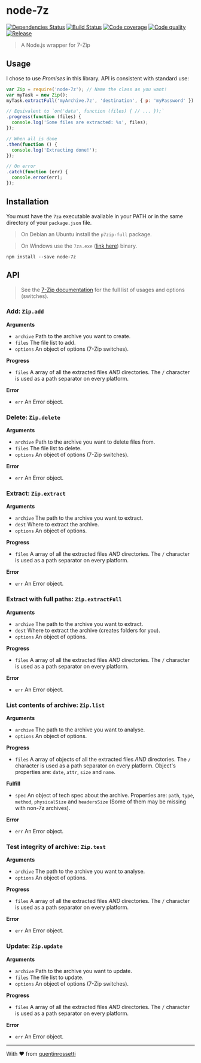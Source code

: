 node-7z
=======

[![Dependencies Status][david-image]][david-url] [![Build Status][travis-image]][travis-url] [![Code coverage][coveralls-image]][coveralls-url] [![Code quality][codeclimate-image]][codeclimate-url] [![Release][npm-image]][npm-url]

> A Node.js wrapper for 7-Zip

Usage
-----

I chose to use *Promises* in this library. API is consistent with standard use:

```js
var Zip = require('node-7z'); // Name the class as you want!
var myTask = new Zip();
myTask.extractFull('myArchive.7z', 'destination', { p: 'myPassword' })

// Equivalent to `on('data', function (files) { // ... });`
.progress(function (files) {
  console.log('Some files are extracted: %s', files);
});

// When all is done
.then(function () {
  console.log('Extracting done!');
});

// On error
.catch(function (err) {
  console.error(err);
});
```

Installation
------------

You must have the `7za` executable available in your PATH or in the same 
directory of your `package.json` file.

> On Debian an Ubuntu install the `p7zip-full` package.

> On Windows use the `7za.exe` ([link here](http://netcologne.dl.sourceforge.net/project/sevenzip/7-Zip/9.20/7za920.zip))
> binary.

```
npm install --save node-7z
```

API
---

> See the [7-Zip documentation](http://sevenzip.sourceforge.jp/chm/cmdline/index.htm)
> for the full list of usages and options (switches).

### Add: `Zip.add`

**Arguments**
 * `archive` Path to the archive you want to create.
 * `files` The file list to add.
 * `options` An object of options (7-Zip switches).

**Progress**
 * `files` A array of all the extracted files *AND* directories. The `/`
   character is used as a path separator on every platform.

**Error**
 * `err` An Error object.


### Delete: `Zip.delete`

**Arguments**
 * `archive` Path to the archive you want to delete files from.
 * `files` The file list to delete.
 * `options` An object of options (7-Zip switches).

**Error**
 * `err` An Error object.


### Extract: `Zip.extract`

**Arguments**
 * `archive` The path to the archive you want to extract.
 * `dest` Where to extract the archive.
 * `options` An object of options.

**Progress**
 * `files` A array of all the extracted files *AND* directories. The `/`
   character is used as a path separator on every platform.

**Error**
 * `err` An Error object.


### Extract with full paths: `Zip.extractFull`

**Arguments**
 * `archive` The path to the archive you want to extract.
 * `dest` Where to extract the archive (creates folders for you).
 * `options` An object of options.

**Progress**
 * `files` A array of all the extracted files *AND* directories. The `/`
   character is used as a path separator on every platform.

**Error**
 * `err` An Error object.


### List contents of archive: `Zip.list`

**Arguments**
 * `archive` The path to the archive you want to analyse.
 * `options` An object of options.

**Progress**
 * `files` A array of objects of all the extracted files *AND* directories. 
   The `/` character is used as a path separator on every platform. Object's
   properties are: `date`, `attr`, `size` and `name`.

**Fulfill**
 * `spec` An object of tech spec about the archive. Properties are: `path`, 
   `type`, `method`, `physicalSize` and `headersSize` (Some of them may be 
   missing with non-7z archives).

**Error**
 * `err` An Error object.


### Test integrity of archive: `Zip.test`

**Arguments**
 * `archive` The path to the archive you want to analyse.
 * `options` An object of options.

**Progress**
 * `files` A array of all the extracted files *AND* directories. The `/`
   character is used as a path separator on every platform.

**Error**
 * `err` An Error object.


### Update: `Zip.update`

**Arguments**
 * `archive` Path to the archive you want to update.
 * `files` The file list to update.
 * `options` An object of options (7-Zip switches).

**Progress**
 * `files` A array of all the extracted files *AND* directories. The `/`
   character is used as a path separator on every platform.

**Error**
 * `err` An Error object.


***
With :heart: from [quentinrossetti](https://github.com/quentinrossetti)

[david-url]: https://david-dm.org/quentinrossetti/node-7z
[david-image]: http://img.shields.io/david/quentinrossetti/node-7z.svg
[travis-url]: https://travis-ci.org/quentinrossetti/node-7z
[travis-image]: http://img.shields.io/travis/quentinrossetti/node-7z.svg
[codeclimate-url]: https://codeclimate.com/github/quentinrossetti/node-7z
[codeclimate-image]: http://img.shields.io/codeclimate/github/quentinrossetti/node-7z.svg
[coveralls-url]: https://coveralls.io/r/quentinrossetti/node-7z
[coveralls-image]: http://img.shields.io/coveralls/quentinrossetti/node-7z.svg
[npm-url]: https://www.npmjs.org/package/node-7z
[npm-image]: http://img.shields.io/npm/v/node-7z.svg
